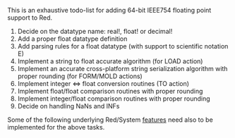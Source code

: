 This is an exhaustive todo-list for adding 64-bit IEEE754 floating point support to Red. 

1. Decide on the datatype name: real!, float! or decimal!
2. Add a proper float datatype definition
3. Add parsing rules for a float datatype (with support to scientific notation E)
4. Implement a string to float accurate algorithm (for LOAD action)
5. Implement an accurate cross-platform string serialization algorithm with proper rounding (for FORM/MOLD actions)
6. Implement integer <=> float conversion routines (TO action)
7. Implement float/float comparison routines with proper rounding 
8. Implement integer/float comparison routines with proper rounding
9. Decide on handling NaNs and INFs

Some of the following underlying Red/System [features](https://github.com/red/red/wiki/Floating-point-support-todo-list) need also to be implemented for the above tasks.